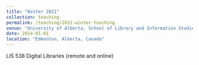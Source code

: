 ```yaml
---
title: "Winter 2021"
collection: teaching
permalink: /teaching/2021-winter-teaching
venue: "University of Alberta, School of Library and Information Studies"
date: 2014-01-01
location: "Edmonton, Alberta, Canada"
---
```


LIS 538 Digital Libraries (remote and online)
